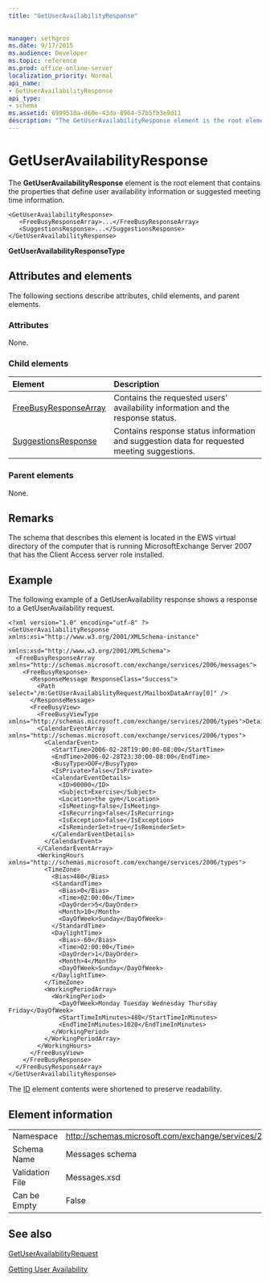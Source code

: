 ```yaml
---
title: "GetUserAvailabilityResponse"
 
 
manager: sethgros
ms.date: 9/17/2015
ms.audience: Developer
ms.topic: reference
ms.prod: office-online-server
localization_priority: Normal
api_name:
- GetUserAvailabilityResponse
api_type:
- schema
ms.assetid: 6999510a-d60e-43da-8964-57b5fb3e9d11
description: "The GetUserAvailabilityResponse element is the root element that contains the properties that define user availability information or suggested meeting time information."
---
```


# GetUserAvailabilityResponse

The **GetUserAvailabilityResponse** element is the root element that contains the properties that define user availability information or suggested meeting time information. 
  
```
<GetUserAvailabilityResponse>
   <FreeBusyResponseArray>...</FreeBusyResponseArray>
   <SuggestionsResponse>...</SuggestionsResponse>
</GetUserAvailabilityResponse>
```

 **GetUserAvailabilityResponseType**
## Attributes and elements

The following sections describe attributes, child elements, and parent elements.
  
### Attributes

None.
  
### Child elements

|**Element**|**Description**|
|:-----|:-----|
|[FreeBusyResponseArray](freebusyresponsearray.md) <br/> |Contains the requested users' availability information and the response status.  <br/> |
|[SuggestionsResponse](suggestionsresponse.md) <br/> |Contains response status information and suggestion data for requested meeting suggestions.  <br/> |
   
### Parent elements

None.
  
## Remarks

The schema that describes this element is located in the EWS virtual directory of the computer that is running MicrosoftExchange Server 2007 that has the Client Access server role installed.
  
## Example

The following example of a GetUserAvailability response shows a response to a GetUserAvailability request.
  
```
<?xml version="1.0" encoding="utf-8" ?>
<GetUserAvailabilityResponse xmlns:xsi="http://www.w3.org/2001/XMLSchema-instance"
                             xmlns:xsd="http://www.w3.org/2001/XMLSchema">
  <FreeBusyResponseArray xmlns="http://schemas.microsoft.com/exchange/services/2006/messages">
    <FreeBusyResponse>
      <ResponseMessage ResponseClass="Success">
        <Path select="/m:GetUserAvailabilityRequest/MailboxDataArray[0]" />
      </ResponseMessage>
      <FreeBusyView>
        <FreeBusyViewType xmlns="http://schemas.microsoft.com/exchange/services/2006/types">Detailed</FreeBusyViewType>
        <CalendarEventArray xmlns="http://schemas.microsoft.com/exchange/services/2006/types">
          <CalendarEvent>
            <StartTime>2006-02-28T19:00:00-08:00</StartTime>
            <EndTime>2006-02-28T23:30:00-08:00</EndTime>
            <BusyType>OOF</BusyType>
            <IsPrivate>false</IsPrivate>
            <CalendarEventDetails>
              <ID>00000</ID>
              <Subject>Exercise</Subject>
              <Location>the gym</Location>
              <IsMeeting>false</IsMeeting>
              <IsRecurring>false</IsRecurring>
              <IsException>false</IsException>
              <IsReminderSet>true</IsReminderSet>
            </CalendarEventDetails>
          </CalendarEvent>
        </CalendarEventArray>
        <WorkingHours xmlns="http://schemas.microsoft.com/exchange/services/2006/types">
          <TimeZone>
            <Bias>480</Bias>
            <StandardTime>
              <Bias>0</Bias>
              <Time>02:00:00</Time>
              <DayOrder>5</DayOrder>
              <Month>10</Month>
              <DayOfWeek>Sunday</DayOfWeek>
            </StandardTime>
            <DaylightTime>
              <Bias>-60</Bias>
              <Time>02:00:00</Time>
              <DayOrder>1</DayOrder>
              <Month>4</Month>
              <DayOfWeek>Sunday</DayOfWeek>
            </DaylightTime>
          </TimeZone>
          <WorkingPeriodArray>
            <WorkingPeriod>
              <DayOfWeek>Monday Tuesday Wednesday Thursday Friday</DayOfWeek>
              <StartTimeInMinutes>480</StartTimeInMinutes>
              <EndTimeInMinutes>1020</EndTimeInMinutes>
            </WorkingPeriod>
          </WorkingPeriodArray>
        </WorkingHours>
      </FreeBusyView>
    </FreeBusyResponse>
  </FreeBusyResponseArray>
</GetUserAvailabilityResponse>
```

The [ID](id.md) element contents were shortened to preserve readability. 
  
## Element information

|||
|:-----|:-----|
|Namespace  <br/> |http://schemas.microsoft.com/exchange/services/2006/messages  <br/> |
|Schema Name  <br/> |Messages schema  <br/> |
|Validation File  <br/> |Messages.xsd  <br/> |
|Can be Empty  <br/> |False  <br/> |
   
## See also



[GetUserAvailabilityRequest](getuseravailabilityrequest.md)


[Getting User Availability](http://msdn.microsoft.com/library/d4133fcb-9b0f-4e6b-aadf-a389da83516a%28Office.15%29.aspx)

